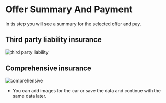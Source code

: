 # Offer Summary And Payment

In tis step you will see a summary for the selected offer and pay.

## Third party liability insurance

![third party liability](/taaminkom-docs/images/steps/step4-third_party_liability.png)

## Comprehensive insurance

![comprehensive](/taaminkom-docs/images/steps/step4-comprehensive.png)

- You can add images for the car or save the data and continue with the same data later.
